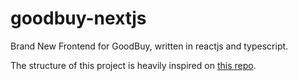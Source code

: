 # goodbuy-nextjs
Brand New Frontend for GoodBuy, written in reactjs and typescript.

The structure of this project is heavily inspired on [this repo](https://github.com/reck1ess/next-realworld-example-app).
